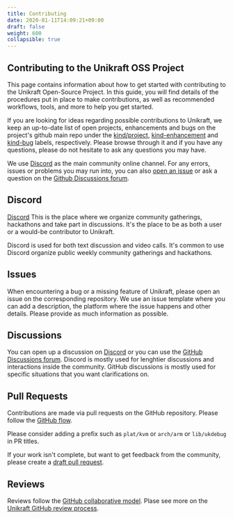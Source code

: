 ```yaml
---
title: Contributing
date: 2020-01-11T14:09:21+09:00
draft: false
weight: 600
collapsible: true
---
```


## Contributing to the Unikraft OSS Project

This page contains information about how to get started with contributing to the Unikraft Open-Source Project.
In this guide, you will find details of the procedures put in place to make contributions, as well as recommended workflows, tools, and more to help you get started.

If you are looking for ideas regarding possible contributions to Unikraft, we keep an up-to-date list of open projects, enhancements and bugs on the project's github main repo under the <a class="badge badge-pill badge-primary" href="#">kind/project</a>, [kind-enhancement](^kind-enhancement) and [kind-bug](^kind-bug) labels, respectively.
Please browse through it and if you have any questions, please do not hesitate to ask any questions you may have.

We use [Discord](https://bit.ly/UnikraftDiscord) as the main community online channel.
For any errors, issues or problems you may run into, you can also [open an issue](issues) or ask a question on the [Github Discussions forum](https://github.com/unikraft/unikraft/discussions).

## Discord

[Discord](https://bit.ly/UnikraftDiscord) This is the place where we organize community gatherings, hackathons and take part in discussions.
It's the place to be as both a user or a would-be contributor to Unikraft.

Discord is used for both text discussion and video calls.
It's common to use Discord organize public weekly community gatherings and hackathons.

## Issues

When encountering a bug or a missing feature of Unikraft, please open an issue on the corresponding repository.
We use an issue template where you can add a description, the platform where the issue happens and other details.
Please provide as much information as possible.

## Discussions

You can open up a discussion on [Discord](https://bit.ly/UnikraftDiscord) or you can use the [GitHub Discussions forum](https://github.com/unikraft/unikraft/discussions).
Discord is mostly used for lenghtier discussions and interactions inside the community.
GitHub discussions is mostly used for specific situations that you want clarifications on.

## Pull Requests

Contributions are made via pull requests on the GitHub repository.
Please follow the [GitHub flow](https://docs.github.com/en/get-started/quickstart/github-flow).

Please consider adding a prefix such as `plat/kvm` or `arch/arm` or `lib/ukdebug` in PR titles.

If your work isn't complete, but want to get feedback from the community, please create a [draft pull request](https://docs.github.com/en/pull-requests/collaborating-with-pull-requests/proposing-changes-to-your-work-with-pull-requests/about-pull-requests#draft-pull-requests).

## Reviews

Reviews follow the [GitHub collaborative model](https://docs.github.com/en/pull-requests/collaborating-with-pull-requests/reviewing-changes-in-pull-requests).
Plase see more on the [Unikraft GitHub review process](docs/contributing/review-process).
